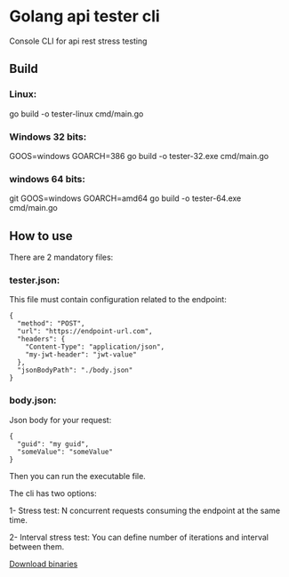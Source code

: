 # Golang api tester cli

Console CLI for api rest stress testing

## Build


### Linux: 

go build -o tester-linux cmd/main.go

### Windows 32 bits:

GOOS=windows GOARCH=386 go build -o tester-32.exe cmd/main.go 

### windows 64 bits:

git GOOS=windows GOARCH=amd64 go build -o tester-64.exe cmd/main.go 


## How to use

There are 2 mandatory files:

### tester.json: 
This file must contain configuration related to the endpoint:
```
{
  "method": "POST",
  "url": "https://endpoint-url.com",
  "headers": {
    "Content-Type": "application/json",
    "my-jwt-header": "jwt-value"
  },
  "jsonBodyPath": "./body.json"
}
```



### body.json: 
Json body for your request:
```
{
  "guid": "my guid",
  "someValue": "someValue"
}
```

Then you can run the executable file.

The cli has two options:

1- Stress test: N concurrent requests consuming the endpoint at the same time.

2- Interval stress test: You can define number of iterations and interval between them.


[Download binaries](https://github.com/deidelson/go-api-tester/releases/download/v0.0.1/tester.zip)

